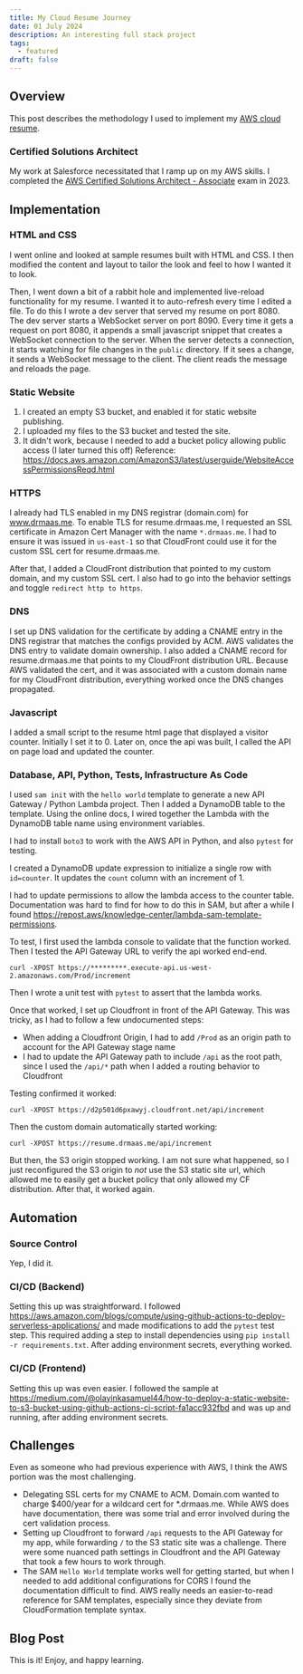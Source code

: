 ```yaml
---
title: My Cloud Resume Journey
date: 01 July 2024
description: An interesting full stack project
tags:
  - featured
draft: false
---
```


## Overview

This post describes the methodology I used to implement my [AWS cloud resume](https://cloudresumechallenge.dev/docs/the-challenge/aws/).

### Certified Solutions Architect

My work at Salesforce necessitated that I ramp up on my AWS skills. I completed the [AWS Certified Solutions Architect - Associate](https://aws.amazon.com/certification/certified-solutions-architect-associate/?ch=sec&sec=rmg&d=1) exam in 2023.

## Implementation

### HTML and CSS

I went online and looked at sample resumes built with HTML and CSS. I then modified the content and layout to tailor the look and feel to how I wanted it to look.

Then, I went down a bit of a rabbit hole and implemented live-reload functionality for my resume. I wanted it to auto-refresh every time I edited a file. To do this I wrote a dev server that served my resume on port 8080. The dev server starts a WebSocket server on port 8090. Every time it gets a request on port 8080, it appends a small javascript snippet that creates a WebSocket connection to the server. When the server detects a connection, it starts watching for file changes in the `public` directory. If it sees a change, it sends a WebSocket message to the client. The client reads the message and reloads the page.

### Static Website

1. I created an empty S3 bucket, and enabled it for static website publishing.
2. I uploaded my files to the S3 bucket and tested the site.
3. It didn't work, because I needed to add a bucket policy allowing public access (I later turned this off) 
   Reference: https://docs.aws.amazon.com/AmazonS3/latest/userguide/WebsiteAccessPermissionsReqd.html


### HTTPS

I already had TLS enabled in my DNS registrar (domain.com) for www.drmaas.me. To enable TLS for resume.drmaas.me, I requested an SSL certificate in Amazon Cert Manager with the name `*.drmaas.me`. I had to ensure it was issued in `us-east-1` so that CloudFront could use it for the custom SSL cert for resume.drmaas.me.

After that, I added a CloudFront distribution that pointed to my custom domain, and my custom SSL cert. I also had to go into the behavior settings and toggle `redirect http to https`.

### DNS
I set up DNS validation for the certificate by adding a CNAME entry in the DNS registrar that matches the configs provided by ACM. AWS validates the DNS entry to validate domain ownership. I also added a CNAME record for resume.drmaas.me that points to my CloudFront distribution URL. Because AWS validated the cert, and it was associated with a custom domain name for my CloudFront distribution, everything worked once the DNS changes propagated.

### Javascript

I added a small script to the resume html page that displayed a visitor counter. Initially I set it to 0. Later on, once the api was built, I called the API on page load and updated the counter.

### Database, API, Python, Tests, Infrastructure As Code

I used `sam init` with the `hello world` template to generate a new API Gateway / Python Lambda project. Then I added a DynamoDB table to the template. Using the online docs, I wired together the Lambda with the DynamoDB table name using environment variables.

I had to install `boto3` to work with the AWS API in Python, and also `pytest` for testing.

I created a DynamoDB update expression to initialize a single row with `id=counter`. It updates the `count` column with an increment of 1.

I had to update permissions to allow the lambda access to the counter table. Documentation was hard to find for how to do this in SAM, but after a while I found https://repost.aws/knowledge-center/lambda-sam-template-permissions.

To test, I first used the lambda console to validate that the function worked. Then I tested the API Gateway URL to verify the api worked end-end.

```
curl -XPOST https://*********.execute-api.us-west-2.amazonaws.com/Prod/increment
```

Then I wrote a unit test with `pytest` to assert that the lambda works.

Once that worked, I set up Cloudfront in front of the API Gateway. This was tricky, as I had to follow a few undocumented steps:
* When adding a Cloudfront Origin, I had to add `/Prod` as an origin path to account for the API Gateway stage name
* I had to update the API Gateway path to include `/api` as the root path, since I used the `/api/*` path when I added a routing behavior to Cloudfront

Testing confirmed it worked:
```
curl -XPOST https://d2p501d6pxawyj.cloudfront.net/api/increment
```

Then the custom domain automatically started working:
```
curl -XPOST https://resume.drmaas.me/api/increment
```

But then, the S3 origin stopped working. I am not sure what happened, so I just reconfigured the S3 origin to *not* use the S3 static site url, which allowed me to easily get a bucket policy that only allowed my CF distribution. After that, it worked again.

## Automation

### Source Control

Yep, I did it.

### CI/CD (Backend)

Setting this up was straightforward. I followed https://aws.amazon.com/blogs/compute/using-github-actions-to-deploy-serverless-applications/ and made modifications to add the `pytest` test step. This required adding a step to install dependencies using `pip install -r requirements.txt`. After adding environment secrets, everything worked.

### CI/CD (Frontend)

Setting this up was even easier. I followed the sample at https://medium.com/@olayinkasamuel44/how-to-deploy-a-static-website-to-s3-bucket-using-github-actions-ci-script-fa1acc932fbd and was up and running, after adding environment secrets.

## Challenges

Even as someone who had previous experience with AWS, I think the AWS portion was the most challenging. 
* Delegating SSL certs for my CNAME to ACM. Domain.com wanted to charge $400/year for a wildcard cert for *.drmaas.me. While AWS does have documentation, there was some trial and error involved during the cert validation process.
* Setting up Cloudfront to forward `/api` requests to the API Gateway for my app, while forwarding `/` to the S3 static site was a challenge. There were some nuanced path settings in Cloudfront and the API Gateway that took a few hours to work through.
* The SAM `Hello World` template works well for getting started, but when I needed to add additional configurations for CORS I found the documentation difficult to find. AWS really needs an easier-to-read reference for SAM templates, especially since they deviate from CloudFormation template syntax.

## Blog Post 

This is it! Enjoy, and happy learning.